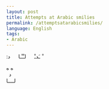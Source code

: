 ```yaml
---
layout: post
title: Attempts at Arabic smilies
permalink: /attemptsatarabicsmilies/
language: English
tags:
- Arabic
---
```


&#x202b;
&emsp;ْ ـَدـْ
&emsp;
لـْـْـا
&emsp; د:



&#x202b;
ه  ه  
&ensp;د  
لــــا  

